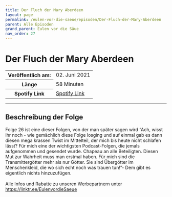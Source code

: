 ```yaml
---
title: Der Fluch der Mary Aberdeen
layout: page
permalink: /eulen-vor-die-saeue/episoden/Der-Fluch-der-Mary-Aberdeen
parent: Alle Episoden
grand_parent: Eulen vor die Säue
nav_order: 27
---
```


# Der Fluch der Mary Aberdeen
<table class="resp-table dcf-table dcf-table-responsive dcf-table-bordered dcf-table-striped dcf-w-100%">
                    <tbody>
                        <tr>
                            <th scope="row">Veröffentlich am:</th>
                            <td data-label="Veröffentlich am:">02. Juni 2021</td>
                        </tr>
                        <tr>
                            <th scope="row">Länge </th>
                            <td data-label="Länge ">58 Minuten</td>
                        </tr><tr>
                                <th scope="row">Spotify Link</th>
                                <td data-label="Spotify Link"><a href="https://open.spotify.com/episode/0gyFHxiQkwJ53sdBnIJHsP">Spotify Link</a></td>
                            </tr></tbody>
                </table>

***

## Beschreibung der Folge

<div>
Folge 26 ist eine dieser Folgen, von der man später sagen wird “Ach, wisst ihr noch - wie gemächlich diese Folge losging und auf einmal gab es dann diesen mega krassen Twist im Mittelteil, der mich bis heute nicht schlafen lässt? Für mich eine der wichtigsten Podcast-Folgen, die jemals aufgenommen und gesendet wurde. Chapeau an alle Beteiligten. Diesen Mut zur Wahrheit muss man erstmal haben. Für mich sind die Transmittergötter mehr als nur Götter. Sie sind Übergötter im Menschenkleid, die wo sich echt noch was trauen tun!”- Dem gibt es eigentlich nichts hinzuzufügen. <br>  <br> Alle Infos und Rabatte zu unseren Werbepartnern unter <a href="https://linktr.ee/EulenvordieSaeue">https://linktr.ee/EulenvordieSaeue</a>  
</div>

